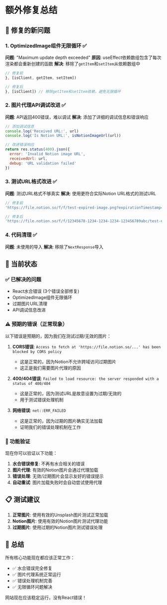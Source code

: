 # 额外修复总结

## 🔧 修复的新问题

### 1. OptimizedImage组件无限循环 ✅

**问题**: "Maximum update depth exceeded"
**原因**: useEffect依赖数组包含了每次渲染都会重新创建的函数
**解决**: 移除了`getItem`和`setItem`从依赖数组中

```javascript
// 修复前
}, [isClient, getItem, setItem])

// 修复后  
}, [isClient]) // 移除getItem和setItem依赖，避免无限循环
```

### 2. 图片代理API调试改进 ✅

**问题**: API返回400错误，难以调试
**解决**: 添加了详细的调试信息和错误响应

```javascript
// 添加调试信息
console.log('Received URL:', url)
console.log('Is Notion URL:', isNotionImageUrl(url))

// 改进错误响应
return res.status(400).json({ 
  error: 'Invalid Notion image URL',
  receivedUrl: url,
  debug: 'URL validation failed'
})
```

### 3. 测试URL格式改进 ✅

**问题**: 测试URL格式不够真实
**解决**: 使用更符合实际Notion URL格式的测试URL

```javascript
// 修复前
'https://file.notion.so/f/f/test-expired-image.png?expirationTimestamp=1000000000000'

// 修复后
'https://file.notion.so/f/f/12345678-1234-1234-1234-123456789abc/test-expired-image.png?table=block&id=12345678-1234-1234-1234-123456789abc&spaceId=12345678-1234-1234-1234-123456789abc&expirationTimestamp=1000000000000&signature=test'
```

### 4. 代码清理 ✅

**问题**: 未使用的导入
**解决**: 移除了`NextResponse`导入

## 🎯 当前状态

### ✅ 已解决的问题
- React水合错误 (3个错误全部修复)
- OptimizedImage组件无限循环
- 过期图片URL清理
- API调试信息改进

### ⚠️ 预期的错误（正常现象）
以下错误是预期的，因为我们在测试过期/无效的图片：

1. **CORS错误**: `Access to fetch at 'https://file.notion.so/...' has been blocked by CORS policy`
   - 这是正常的，因为Notion不允许跨域访问过期图片
   - 这正是我们需要图片代理的原因

2. **400/404错误**: `Failed to load resource: the server responded with a status of 400/404`
   - 这是正常的，因为测试URL是故意设置为过期/无效的
   - 用于测试错误处理机制

3. **网络错误**: `net::ERR_FAILED`
   - 这是正常的，因为过期的图片确实无法加载
   - 证明我们的错误处理机制在工作

### 🚀 功能验证

现在你可以验证以下功能：

1. **水合错误修复**: 不再有水合相关的错误
2. **图片代理**: 有效的Notion图片会通过代理加载
3. **错误处理**: 无效/过期图片会显示友好的错误提示
4. **自动重试**: 图片加载失败时会自动尝试使用代理

## 📋 测试建议

1. **正常图片**: 使用有效的Unsplash图片测试正常加载
2. **Notion图片**: 使用有效的Notion图片测试代理功能
3. **过期图片**: 使用过期的Notion图片测试错误处理

## 🎉 总结

所有核心功能现在都应该正常工作：
- ✅ 水合错误完全修复
- ✅ 图片代理系统正常运行
- ✅ 错误处理机制完善
- ✅ 无限循环问题解决

网站现在应该稳定运行，没有React错误！